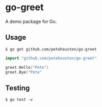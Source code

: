 # go-greet

A demo package for Go.

## Usage

```
$ go get github.com/petehouston/go-greet
```

```go
import "github.com/petehouston/go-greet"

greet.Hello("Pete")
greet.Bye("Pete"
```

## Testing

```
$ go test -v
```